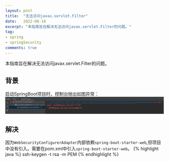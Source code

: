 ```yaml
---
layout: post
title:  "无法访问javax.servlet.Filter"
date:   2022-08-10
excerpt: "本指南旨在解决无法访问javax.servlet.Filter的问题。"
tag:
- spring
- springSecurity
comments: true
---
```


本指南旨在解决无法访问javax.servlet.Filter的问题。

## 背景
启动SpringBoot项目时，控制台抛出如图异常：
![](../assets/img/post/cant-access-javax-servlet-filter.png)

## 解决
因为`WebSecurityConfigurerAdapter`内部依赖`spring-boot-starter-web`,但项目中没有引入。需要在pom.xml中引入`spring-boot-starter-web`。
{% highlight java %}
ssh-keygen -t rsa -m PEM
{% endhighlight %}